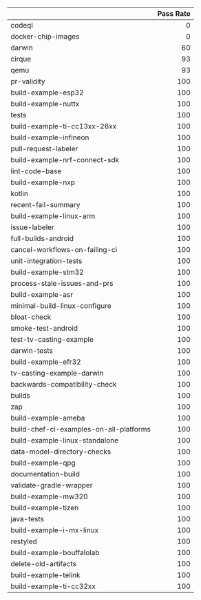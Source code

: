 |                                         |   Pass Rate |
|:----------------------------------------|------------:|
| codeql                                  |           0 |
| docker-chip-images                      |           0 |
| darwin                                  |          60 |
| cirque                                  |          93 |
| qemu                                    |          93 |
| pr-validity                             |         100 |
| build-example-esp32                     |         100 |
| build-example-nuttx                     |         100 |
| tests                                   |         100 |
| build-example-ti-cc13xx-26xx            |         100 |
| build-example-infineon                  |         100 |
| pull-request-labeler                    |         100 |
| build-example-nrf-connect-sdk           |         100 |
| lint-code-base                          |         100 |
| build-example-nxp                       |         100 |
| kotlin                                  |         100 |
| recent-fail-summary                     |         100 |
| build-example-linux-arm                 |         100 |
| issue-labeler                           |         100 |
| full-builds-android                     |         100 |
| cancel-workflows-on-failing-ci          |         100 |
| unit-integration-tests                  |         100 |
| build-example-stm32                     |         100 |
| process-stale-issues-and-prs            |         100 |
| build-example-asr                       |         100 |
| minimal-build-linux-configure           |         100 |
| bloat-check                             |         100 |
| smoke-test-android                      |         100 |
| test-tv-casting-example                 |         100 |
| darwin-tests                            |         100 |
| build-example-efr32                     |         100 |
| tv-casting-example-darwin               |         100 |
| backwards-compatibility-check           |         100 |
| builds                                  |         100 |
| zap                                     |         100 |
| build-example-ameba                     |         100 |
| build-chef-ci-examples-on-all-platforms |         100 |
| build-example-linux-standalone          |         100 |
| data-model-directory-checks             |         100 |
| build-example-qpg                       |         100 |
| documentation-build                     |         100 |
| validate-gradle-wrapper                 |         100 |
| build-example-mw320                     |         100 |
| build-example-tizen                     |         100 |
| java-tests                              |         100 |
| build-example-i-mx-linux                |         100 |
| restyled                                |         100 |
| build-example-bouffalolab               |         100 |
| delete-old-artifacts                    |         100 |
| build-example-telink                    |         100 |
| build-example-ti-cc32xx                 |         100 |